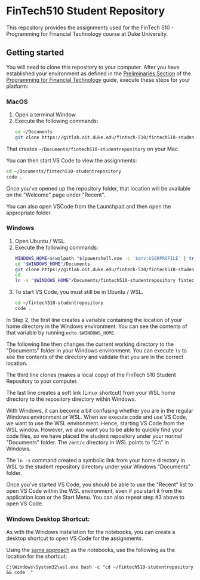 # FinTech510 Student Repository

This repository provides the assignments used for the FinTech 510 - 
Programming for Financial Technology course at Duke University.

## Getting started
You will need to clone this repository to your computer.  After you have 
established your environment as defined in the [Preliminaries Section](https://fintechpython.pages.oit.duke.edu/jupyternotebooks/0-Preliminaries/01-Environment.html)
of the [Programming for Financial Technology](https://duke.is/FTGuide) guide, 
execute these steps for your platform:
 
### MacOS
1. Open a terminal Window
2. Execute the following commands:
   ```bash
   cd ~/Documents
   git clone https://gitlab.oit.duke.edu/fintech-510/fintech510-studentrepository
   ```
   
That creates `~/Documents/fintech510-studentrepository` on your Mac.

You can then start VS Code to view the assignments:
```bash
cd ~/Documents/fintech510-studentrepository
code .
```

Once you've opened up the repository folder, that location will be available
on the "Welcome" page under "Recent".  

You can also open VSCode from the Launchpad and then open the appropriate folder.

### Windows
1. Open Ubuntu / WSL.
2. Execute the following commands:
   ```bash
   WINDOWS_HOME=$(wslpath "$(powershell.exe -c '$env:USERPROFILE' | tr -d '\r')")
   cd "$WINDOWS_HOME"/Documents
   git clone https://gitlab.oit.duke.edu/fintech-510/fintech510-studentrepository
   cd
   ln -s "$WINDOWS_HOME"/Documents/fintech510-studentrepository fintech510-studentrepository
   ```
3. To start VS Code, you must still be in Ubuntu / WSL.
   ```bash
   cd ~/fintech510-studentrepository
   code .
   ```

In Step 2, the first line creates a variable containing the location of
your home directory in the Windows environment.  You can see the contents of that
variable by running `echo $WINDOWS_HOME`.

The following line then changes the current working directory to the "Documents" folder
in your Windows environment. You can execute `ls` to see the contents of
the directory and validate that you are in the correct location.

The third line clones (makes a local copy) of the FinTech 510 Student Repository
to your computer.

The last line creates a soft link (Linux shortcut) from your WSL home directory
to the repository directory within Windows.
   
With Windows, it can become a bit confusing whether you are in the 
regular Windows environment or WSL. When we execute code and use VS Code, we
want to use the WSL environment. Hence, starting VS Code from the WSL
window.  However, we also want you to be able to quickly find your code files, 
so we have placed the student repository under your normal "Documents" folder. 
The `/mnt/c` directory in WSL points to "C:\\" in Windows.

The `ln -s` command created a symbolic link from your home directory in WSL
to the student repository directory under your Windows "Documents" folder.

Once you've started VS Code, you should be able to use the "Recent" list to open
VS Code within the WSL environment, even if you start it from the application icon
or the Start Menu.  You can also repeat step #3 above to open VS Code.

### Windows Desktop Shortcut:
As with the Windows Installation for the notebooks, you can create 
a desktop shortcut to open VS Code for the assignments.

Using the [same approach](https://fintechpython.pages.oit.duke.edu/jupyternotebooks/0-Preliminaries/03-Windows_Installation.html#desktop-shortcuts)
as the notebooks, use the following as the location for the shortcut:
```
C:\Windows\System32\wsl.exe bash -c "cd ~/fintech510-studentrepository && code ."
```
